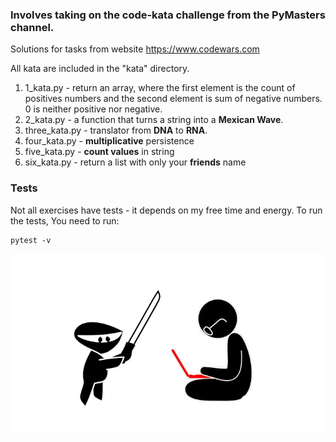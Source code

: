 ### Involves taking on the code-kata challenge from the PyMasters channel. 
Solutions for tasks from website https://www.codewars.com

All kata are included in the "kata" directory.

1. 1_kata.py - return an array, where the first element is the count of positives numbers and the second element is sum of negative numbers. 0 is neither positive nor negative.
2. 2_kata.py -  a function that turns a string into a **Mexican Wave**.
3. three_kata.py - translator from **DNA** to **RNA**.
4. four_kata.py - **multiplicative** persistence
5. five_kata.py - **count values** in string
6. six_kata.py - return a list with only your **friends** name

### Tests
Not all exercises have tests - it depends on my free time and energy.
To run the tests, You need to run:
```shell
pytest -v
```

![code kata](static/code_kata.jpg)
